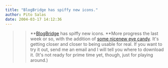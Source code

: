 ```yaml
---
title: "BlogBridge has spiffy new icons."
author: Pito Salas
date: 2004-03-17 14:12:36
---
```


>>

>> **[BlogBridge](<http://www.blogbridge.com>) has spiffy new icons. **More
progress the last week or so, with the addition of [some nicenew eye
candy](<http://www.blogbridge.com/images/blogbridge.jpg>). It's getting closer
and closer to being usable for real. If you want to try it out, send me an
email and I will tell you where to download it. (It's not ready for prime time
yet, though, just for playing around.)


